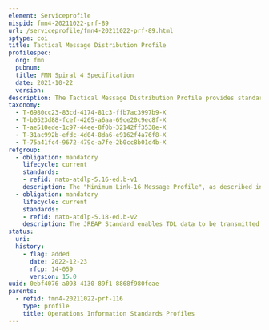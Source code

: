 ```yaml
---
element: Serviceprofile
nispid: fmn4-20211022-prf-89
url: /serviceprofile/fmn4-20211022-prf-89.html
sptype: coi
title: Tactical Message Distribution Profile
profilespec:
  org: fmn
  pubnum: 
  title: FMN Spiral 4 Specification
  date: 2021-10-22
  version: 
description: The Tactical Message Distribution Profile provides standards and guidance to support the exchange of selected messages between Tactical Data Link networks and IP based federation of networks.
taxonomy:
  - T-6980cc23-83cd-4174-81c3-ffb7ac3997b9-X
  - T-b0523d88-fcef-4265-a6aa-69ce20c9ec8f-X
  - T-ae510ede-1c97-44ee-8f0b-32142ff3538e-X
  - T-31ac992b-efdc-4d04-8da6-e9162f4a76f8-X
  - T-75a41fc4-9672-479c-a7fe-2b0cc8b01d4b-X
refgroup:
  - obligation: mandatory
    lifecycle: current
    standards: 
    - refid: nato-atdlp-5.16-ed.b-v1
    description: The "Minimum Link-16 Message Profile", as described in the FMN Spiral 3 Service Interface Profile for RAP Data, defines the minimum set of data elements that are required to be available for operational or technical reasons so that correctly formatted technical message can be generated to establish the RAP in a federated environment. The implementation of the following message types of ATDLP-5.16 is MANDATORY and refers to Appendix A of the standard for the detailed requirement of receive or transmit support, also based on the role of the MNP  Precise Participant Location and Identification (PPLI) MessagesJ2.0 Indirect Interface Unit PPLIJ2.2 Air PPLIJ2.3 Surface (Maritime) PPLIJ2.4 Subsurface (Maritime) PPLIJ2.5 Land (Ground) Point PPLIJ2.6 Land (Ground) Track PPLISurveillance MessagesJ3.0 Reference PointJ3.1 Emergency PointJ3.2 Air Track messageJ3.3 Surface (Maritime) TrackJ3.4 Subsurface (Maritime) TrackJ3.5 Land (Ground) Point/TrackJ3.7 Electronic Warfare Product Information For MNPs that are contributing to Shared Situational Awareness production, the following messages should be supported to maximize the ability to share tactical data  J7 Information ManagementJ9 Weapons Coordination and ManagementJ10 Weapons Coordination and ManagementJ12 ControlJ13 Platform and System StatusJ15 Threat WarningJ17 Miscellaneous More recent editions of this standard may be implemented for operational use but ATDLP-5.16 is the minimum to guarantee Link 16 tactical message distribution.
  - obligation: mandatory
    lifecycle: current
    standards: 
    - refid: nato-atdlp-5.18-ed.b-v2
    description: The JREAP Standard enables TDL data to be transmitted over digital media and networks not originally designed for tactical data exchange. JREAP consists of three different protocols  A, B and C. For implementation in FMN only JREAP-C 'Encapsulation over Internet Protocol (IP)' which enables TDL data to be transmitted over an IP network must be used. Refer to Appendix E of the standard for an overview of which messages are MANDATORY for implementation. Within JREAP-C, UTC must be supported as the common time reference. If no common time reference is available, round-trip shall be used.
status:
  uri: 
  history: 
    - flag: added
      date: 2022-12-23
      rfcp: 14-059
      version: 15.0
uuid: 0ebf4076-a093-4130-89f1-8868f980feae
parents:
  - refid: fmn4-20211022-prf-116
    type: profile
    title: Operations Information Standards Profiles
---
```

